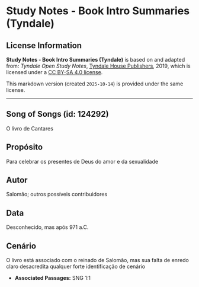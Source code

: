 # Study Notes - Book Intro Summaries (Tyndale)

## License Information

**Study Notes - Book Intro Summaries (Tyndale)** is based on and adapted from: _Tyndale Open Study Notes_, [Tyndale House Publishers](https://tyndaleopenresources.com/), 2019, which is licensed under a [CC BY-SA 4.0 license](https://creativecommons.org/licenses/by-sa/4.0/legalcode.en).

This markdown version (created `2025-10-14`) is provided under the same license.



--------------------------------

## Song of Songs (id: 124292)

O livro de Cantares

Propósito
---------

Para celebrar os presentes de Deus do amor e da sexualidade

Autor
-----

Salomão; outros possíveis contribuidores

Data
----

Desconhecido, mas após 971 a.C.

Cenário
-------

O livro está associado com o reinado de Salomão, mas sua falta de enredo claro desacredita qualquer forte identificação de cenário

* **Associated Passages:** SNG 1:1

